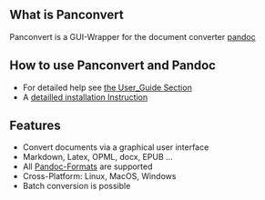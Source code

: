 ## What is Panconvert
Panconvert is a GUI-Wrapper for the document converter [pandoc](http://pandoc.org)

## How to use Panconvert and Pandoc

- For detailed help see [the User_Guide Section](http://panconvert.readthedocs.io/User_Guide/Basic_Usage/)
- A [detailled installation Instruction](http://panconvert.readthedocs.io/Xtras/Install_Instructions/)

## Features

* Convert documents via a graphical user interface
* Markdown, Latex, OPML, docx, EPUB …
* All [Pandoc-Formats](http://johnmacfarlane.net/pandoc/) are supported
* Cross-Platform: Linux, MacOS, Windows
* Batch conversion is possible




